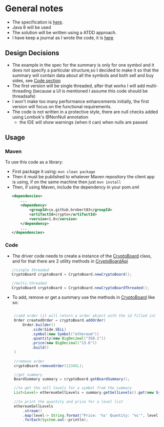 # General notes

- The specification is [here](docs/Crypto_v1.0.md).
- Java 8 will be used
- The solution will be written using a ATDD approach.
- I have keep a journal as I wrote the code, it is [here](docs/CommitJournal.md)

## Design Decisions
- The example in the spec for the summary is only for one symbol and it does not specify a particular structure,so I decided to make it so that the summary will contain data about all the symbols and both sell and buy sides, see [Code section](#Code)
- The first version will be single threaded, after that works I will add multi-threading (because a UI is mentioned I assume this code should be threadsafe)
- I won't make too many performance enhancements initially, the first version will focus on the functional requirements.
- The code is not written in a protective style, there are null checks added using Lombok's @NonNull annotation
  - the IDE will show warnings (when it can) when nulls are passed

## Usage
### Maven
To use this code as a library:
 - First package it using: `mvn clean package`
 - Then it must be published to whatever Maven repository the client app is using, if on the same machine then just `mvn install`
 - Then, if using Maven, include the dependency in your pom.xml
 ```xml
    <dependencies>
        ...
        <dependency>
            <groupId>io.github.brobert83</groupId>
            <artifactId>crypto</artifactId>
            <version>1.0</version>
        </dependency>    
        ...
    </dependencies>
```
### Code
 - The driver code needs to create a instance of the [CryptoBoard](src/main/java/io/github/brobert83/crypto/board/CryptoBoard.java) class, and for that there are 2 utility methods in [CryptoBoardApi](src/main/java/io/github/brobert83/crypto/CryptoBoardApi.java)
 ```java
    //single threaded     
    CryptoBoard cryptoBoard = CryptoBoard.newCryptoBoard();

    //multi-threaded
    CryptoBoard cryptoBoard = CryptoBoard.newCryptoBoardThreaded();
 ```
- To add, remove or get a summary use the methods in [CryptoBoard](src/main/java/io/github/brobert83/crypto/board/CryptoBoard.java) like so:
```java

    //add order (it will return a order object with the id filled in)
    Order createdOrder = cryptoBoard.addOrder(
        Order.builder()
            .side(Side.SELL)
            .symbol(new Symbol("ethereum"))
            .quantity(new BigDecimal("350.1"))
            .price(new BigDecimal("13.6"))
            .build()
    )   
    
    //remove order
    cryptoBoard.removeOrder(12345L);

    //get summary
    BoardSummary summary = cryptoBoard.getBoardSummary();

    //to get the sell levels for a symbol from the summary
    List<Level> ethereumSellLevels = summary.getSellLevels().get(new Symbol("ETHEREUM"));
    
    //to print the quantity and price for a level list
    ethereumSellLevels
        .stream()
        .map(level-> String.format("Price: '%s' Quantity: '%s'", level.getPrice(), level.getQuantity()))
        .forEach(System.out::println);
```

